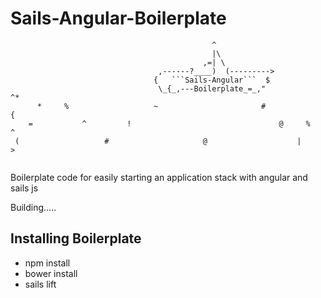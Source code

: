 # Sails-Angular-Boilerplate
```
                                             ^
                                	         |\                                    
                                	       ,=| \
                                 ,------?____)  (--------->
                                {   ```Sails-Angular```  $
                                 \_{_,---Boilerplate_=_,"                         ^*
      *     %                   ~                       #                   {   
    =           ^         !                                 @     %     ^   
 (                   #                     @                    |         >   
 
 ```
Boilerplate code for easily starting an application stack with angular and sails js

Building.....

## Installing Boilerplate

* npm install
* bower install
* sails lift



